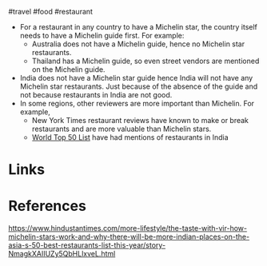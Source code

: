 #travel #food #restaurant 

- For a restaurant in any country to have a Michelin star, the country itself needs to have a Michelin guide first. For example:
	- Australia does not have a Michelin guide, hence no Michelin star restaurants. 
	- Thailand has a Michelin guide, so even street vendors are mentioned on the Michelin guide. 
- India does not have a Michelin star guide hence India will not have any Michelin star restaurants. Just because of the absence of the guide and not because restaurants in India are not good.
- In some regions, other reviewers are more important than Michelin. For example, 
	- New York Times restaurant reviews have known to make or break restaurants and are more valuable than Michelin stars.
	- [World Top 50 List](https://www.theworlds50best.com/list/1-50) have had mentions of restaurants in India

# Links

# References
https://www.hindustantimes.com/more-lifestyle/the-taste-with-vir-how-michelin-stars-work-and-why-there-will-be-more-indian-places-on-the-asia-s-50-best-restaurants-list-this-year/story-NmagkXAIIUZy5QbHLlxveL.html